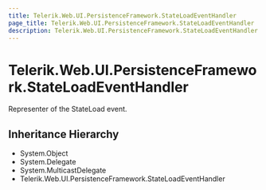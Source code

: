 ```yaml
---
title: Telerik.Web.UI.PersistenceFramework.StateLoadEventHandler
page_title: Telerik.Web.UI.PersistenceFramework.StateLoadEventHandler
description: Telerik.Web.UI.PersistenceFramework.StateLoadEventHandler
---
```


# Telerik.Web.UI.PersistenceFramework.StateLoadEventHandler

Representer of the StateLoad event.

## Inheritance Hierarchy

* System.Object
* System.Delegate
* System.MulticastDelegate
* Telerik.Web.UI.PersistenceFramework.StateLoadEventHandler

